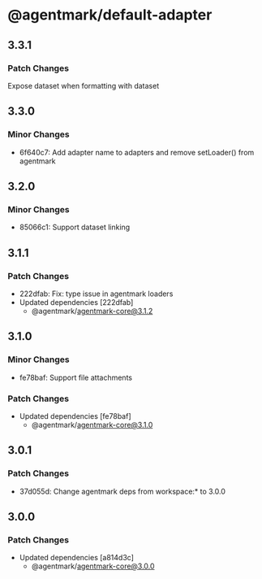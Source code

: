 # @agentmark/default-adapter

## 3.3.1

### Patch Changes

Expose dataset when formatting with dataset

## 3.3.0

### Minor Changes

- 6f640c7: Add adapter name to adapters and remove setLoader() from agentmark

## 3.2.0

### Minor Changes

- 85066c1: Support dataset linking

## 3.1.1

### Patch Changes

- 222dfab: Fix: type issue in agentmark loaders
- Updated dependencies [222dfab]
  - @agentmark/agentmark-core@3.1.2

## 3.1.0

### Minor Changes

- fe78baf: Support file attachments

### Patch Changes

- Updated dependencies [fe78baf]
  - @agentmark/agentmark-core@3.1.0

## 3.0.1

### Patch Changes

- 37d055d: Change agentmark deps from workspace:\* to 3.0.0

## 3.0.0

### Patch Changes

- Updated dependencies [a814d3c]
  - @agentmark/agentmark-core@3.0.0
